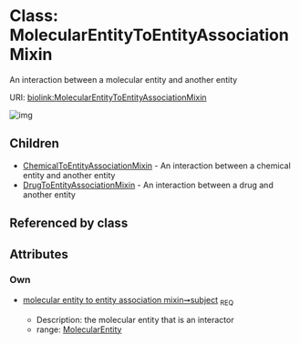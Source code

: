 
# Class: MolecularEntityToEntityAssociationMixin


An interaction between a molecular entity and another entity

URI: [biolink:MolecularEntityToEntityAssociationMixin](https://w3id.org/biolink/vocab/MolecularEntityToEntityAssociationMixin)


![img](http://yuml.me/diagram/nofunky;dir:TB/class/[MolecularEntity]<subject%201..1-%20[MolecularEntityToEntityAssociationMixin],[MolecularEntityToEntityAssociationMixin]^-[DrugToEntityAssociationMixin],[MolecularEntityToEntityAssociationMixin]^-[ChemicalToEntityAssociationMixin],[MolecularEntity],[DrugToEntityAssociationMixin],[ChemicalToEntityAssociationMixin])

## Children

 * [ChemicalToEntityAssociationMixin](ChemicalToEntityAssociationMixin.md) - An interaction between a chemical entity and another entity
 * [DrugToEntityAssociationMixin](DrugToEntityAssociationMixin.md) - An interaction between a drug and another entity

## Referenced by class


## Attributes


### Own

 * [molecular entity to entity association mixin➞subject](molecular_entity_to_entity_association_mixin_subject.md)  <sub>REQ</sub>

     * Description: the molecular entity that is an interactor
     * range: [MolecularEntity](MolecularEntity.md)
